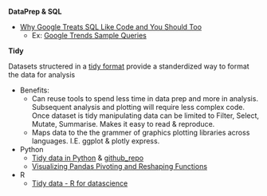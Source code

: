 **DataPrep & SQL**
  * [Why Google Treats SQL Like Code and You Should Too](https://blog.devgenius.io/why-google-treats-sql-like-code-and-you-should-too-53f97925037e)
    * Ex: [Google Trends Sample Queries](https://gist.github.com/leighajarett/aa99b58abb75b0ae6f7ae84b5f979971)
 
**Tidy**

Datasets structered in a [tidy format](http://vita.had.co.nz/papers/tidy-data.pdf) provide a standerdized way to format the data for analysis 

 * Benefits: 
     * Can reuse tools to spend less time in data prep and more in analysis. Subsequent analysis and plotting will require less complex code.  Once dataset is tidy manipulating data can be limited to Filter, Select, Mutate, Summarise. Makes it easy to read & reproduce.
     * Maps data to the the grammer of graphics plotting libraries across languages. I.E. ggplot & plotly express. 
 * Python
     * [Tidy data in Python](http://www.jeannicholashould.com/tidy-data-in-python.html) & [github_repo](https://github.com/nickhould/tidy-data-python)
     * [Visualizing Pandas Pivoting and Reshaping Functions](http://jalammar.github.io/visualizing-pandas-pivoting-and-reshaping/)
  * R
    * [Tidy data - R for datascience](https://r4ds.had.co.nz/tidy-data.html)
